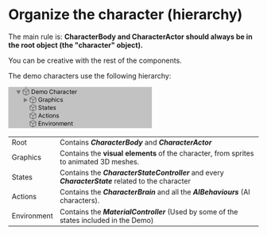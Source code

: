 # Organize the character \(hierarchy\)

The main rule is: **CharacterBody and CharacterActor should always be in the root object \(the "character" object\).**

You can be creative with the rest of the components.

The demo characters use the following hierarchy:

![](../../.gitbook/assets/imagen%20%2837%29.png)

|  |  |
| :--- | :--- |
| Root | Contains _**CharacterBody**_ and _**CharacterActor**_ |
| Graphics | Contains the **visual elements** of the character, from sprites to animated 3D meshes. |
| States | Contains the _**CharacterStateController**_ and every _**CharacterState**_ related to the character |
| Actions | Contains the _**CharacterBrain**_ and all the _**AIBehaviours**_ \(AI characters\). |
| Environment | Contains the _**MaterialController**_ \(Used by some of the states included in the Demo\) |



